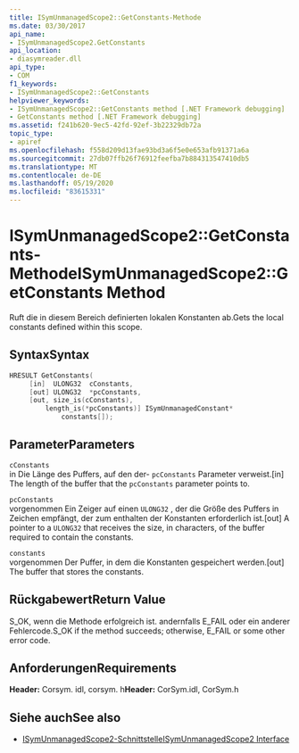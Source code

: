 ```yaml
---
title: ISymUnmanagedScope2::GetConstants-Methode
ms.date: 03/30/2017
api_name:
- ISymUnmanagedScope2.GetConstants
api_location:
- diasymreader.dll
api_type:
- COM
f1_keywords:
- ISymUnmanagedScope2::GetConstants
helpviewer_keywords:
- ISymUnmanagedScope2::GetConstants method [.NET Framework debugging]
- GetConstants method [.NET Framework debugging]
ms.assetid: f241b620-9ec5-42fd-92ef-3b22329db72a
topic_type:
- apiref
ms.openlocfilehash: f558d209d13fae93bd3a6f5e0e653afb91371a6a
ms.sourcegitcommit: 27db07ffb26f76912feefba7b884313547410db5
ms.translationtype: MT
ms.contentlocale: de-DE
ms.lasthandoff: 05/19/2020
ms.locfileid: "83615331"
---
```

# <a name="isymunmanagedscope2getconstants-method"></a><span data-ttu-id="cd0b9-102">ISymUnmanagedScope2::GetConstants-Methode</span><span class="sxs-lookup"><span data-stu-id="cd0b9-102">ISymUnmanagedScope2::GetConstants Method</span></span>
<span data-ttu-id="cd0b9-103">Ruft die in diesem Bereich definierten lokalen Konstanten ab.</span><span class="sxs-lookup"><span data-stu-id="cd0b9-103">Gets the local constants defined within this scope.</span></span>  
  
## <a name="syntax"></a><span data-ttu-id="cd0b9-104">Syntax</span><span class="sxs-lookup"><span data-stu-id="cd0b9-104">Syntax</span></span>  
  
```cpp  
HRESULT GetConstants(  
     [in]  ULONG32  cConstants,  
     [out] ULONG32  *pcConstants,  
     [out, size_is(cConstants),  
         length_is(*pcConstants)] ISymUnmanagedConstant*
             constants[]);  
```  
  
## <a name="parameters"></a><span data-ttu-id="cd0b9-105">Parameter</span><span class="sxs-lookup"><span data-stu-id="cd0b9-105">Parameters</span></span>  
 `cConstants`  
 <span data-ttu-id="cd0b9-106">in Die Länge des Puffers, auf den der- `pcConstants` Parameter verweist.</span><span class="sxs-lookup"><span data-stu-id="cd0b9-106">[in] The length of the buffer that the `pcConstants` parameter points to.</span></span>  
  
 `pcConstants`  
 <span data-ttu-id="cd0b9-107">vorgenommen Ein Zeiger auf einen `ULONG32` , der die Größe des Puffers in Zeichen empfängt, der zum enthalten der Konstanten erforderlich ist.</span><span class="sxs-lookup"><span data-stu-id="cd0b9-107">[out] A pointer to a `ULONG32` that receives the size, in characters, of the buffer required to contain the constants.</span></span>  
  
 `constants`  
 <span data-ttu-id="cd0b9-108">vorgenommen Der Puffer, in dem die Konstanten gespeichert werden.</span><span class="sxs-lookup"><span data-stu-id="cd0b9-108">[out] The buffer that stores the constants.</span></span>  
  
## <a name="return-value"></a><span data-ttu-id="cd0b9-109">Rückgabewert</span><span class="sxs-lookup"><span data-stu-id="cd0b9-109">Return Value</span></span>  
 <span data-ttu-id="cd0b9-110">S_OK, wenn die Methode erfolgreich ist. andernfalls E_FAIL oder ein anderer Fehlercode.</span><span class="sxs-lookup"><span data-stu-id="cd0b9-110">S_OK if the method succeeds; otherwise, E_FAIL or some other error code.</span></span>  
  
## <a name="requirements"></a><span data-ttu-id="cd0b9-111">Anforderungen</span><span class="sxs-lookup"><span data-stu-id="cd0b9-111">Requirements</span></span>  
 <span data-ttu-id="cd0b9-112">**Header:** Corsym. idl, corsym. h</span><span class="sxs-lookup"><span data-stu-id="cd0b9-112">**Header:** CorSym.idl, CorSym.h</span></span>  
  
## <a name="see-also"></a><span data-ttu-id="cd0b9-113">Siehe auch</span><span class="sxs-lookup"><span data-stu-id="cd0b9-113">See also</span></span>

- [<span data-ttu-id="cd0b9-114">ISymUnmanagedScope2-Schnittstelle</span><span class="sxs-lookup"><span data-stu-id="cd0b9-114">ISymUnmanagedScope2 Interface</span></span>](isymunmanagedscope2-interface.md)
